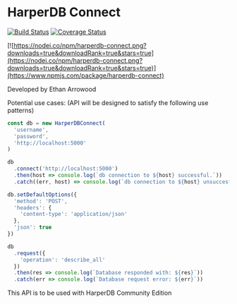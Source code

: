 # HarperDB Connect 

[![Build Status](https://travis-ci.org/Ethan-Arrowood/harperdb-connect.svg?branch=master)](https://travis-ci.org/Ethan-Arrowood/harperdb-connect)
[![Coverage Status](https://coveralls.io/repos/github/Ethan-Arrowood/harperdb-connect/badge.svg?branch=master)](https://coveralls.io/github/Ethan-Arrowood/harperdb-connect?branch=master)

[![https://nodei.co/npm/harperdb-connect.png?downloads=true&downloadRank=true&stars=true](https://nodei.co/npm/harperdb-connect.png?downloads=true&downloadRank=true&stars=true)](https://www.npmjs.com/package/harperdb-connect)

Developed by Ethan Arrowood

Potential use cases:
(API will be designed to satisfy the following use patterns)
```js
const db = new HarperDBConnect(
  'username', 
  'password', 
  'http://localhost:5000'
)

db
  .connect('http://localhost:5000')
  .then(host => console.log(`db connection to ${host} successful.`))
  .catch((err, host) => console.log(`db connection to ${host} unsuccesful.`))

db.setDefaultOptions({
  'method': 'POST',
  'headers': {
    'content-type': 'application/json'
  },
  'json': true
})

db
  .request({
    'operation': 'describe_all'
  }) 
  .then(res => console.log(`Database responded with: ${res}`))
  .catch(err => console.log(`Database request error: ${err}`))
```

This API is to be used with HarperDB Community Edition
